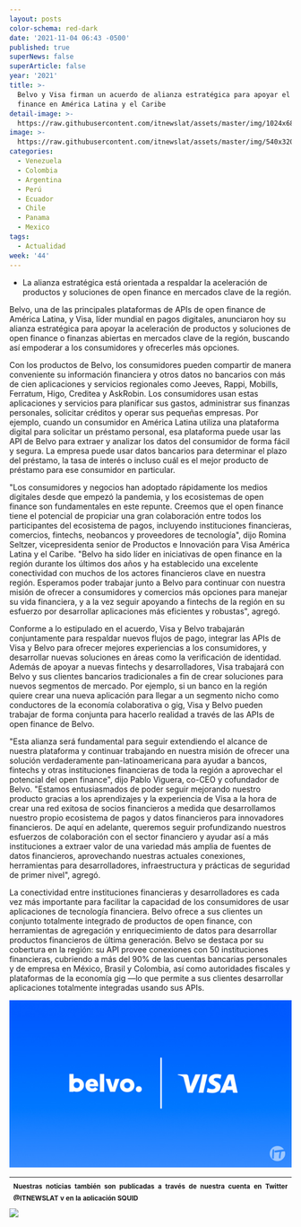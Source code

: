 ```yaml
---
layout: posts
color-schema: red-dark
date: '2021-11-04 06:43 -0500'
published: true
superNews: false
superArticle: false
year: '2021'
title: >-
  Belvo y Visa firman un acuerdo de alianza estratégica para apoyar el open
  finance en América Latina y el Caribe
detail-image: >-
  https://raw.githubusercontent.com/itnewslat/assets/master/img/1024x680/belvo-y-visa-g.jpg
image: >-
  https://raw.githubusercontent.com/itnewslat/assets/master/img/540x320/belvo-y-visa-p.jpg
categories:
  - Venezuela
  - Colombia
  - Argentina
  - Perú
  - Ecuador
  - Chile
  - Panama
  - Mexico
tags:
  - Actualidad
week: '44'
---
```

- La alianza estratégica está orientada a respaldar la aceleración de productos y soluciones de open finance en mercados clave de la región.

Belvo, una de las principales plataformas de APIs de open finance de América Latina, y Visa, líder mundial en pagos digitales, anunciaron hoy su alianza estratégica para apoyar la aceleración de productos y soluciones de open finance o finanzas abiertas en mercados clave de la región, buscando así empoderar a los consumidores y ofrecerles más opciones.
 
Con los productos de Belvo, los consumidores pueden compartir de manera conveniente su información financiera y otros datos no bancarios con más de cien aplicaciones y servicios regionales como Jeeves, Rappi, Mobills, Ferratum, Higo, Creditea y AskRobin. Los consumidores usan estas aplicaciones y servicios para planificar sus gastos, administrar sus finanzas personales, solicitar créditos y operar sus pequeñas empresas. Por ejemplo, cuando un consumidor en América Latina utiliza una plataforma digital para solicitar un préstamo personal, esa plataforma puede usar las API de Belvo para extraer y analizar los datos del consumidor de forma fácil y segura. La empresa puede usar datos bancarios para determinar el plazo del préstamo, la tasa de interés o incluso cuál es el mejor producto de préstamo para ese consumidor en particular.
 
"Los consumidores y negocios han adoptado rápidamente los medios digitales desde que empezó la pandemia, y los ecosistemas de open finance son fundamentales en este repunte. Creemos que el open finance tiene el potencial de propiciar una gran colaboración entre todos los participantes del ecosistema de pagos, incluyendo instituciones financieras, comercios, fintechs, neobancos y proveedores de tecnología", dijo Romina Seltzer, vicepresidenta senior de Productos e Innovación para Visa América Latina y el Caribe. "Belvo ha sido líder en iniciativas de open finance en la región durante los últimos dos años y ha establecido una excelente conectividad con muchos de los actores financieros clave en nuestra región. Esperamos poder trabajar junto a Belvo para continuar con nuestra misión de ofrecer a consumidores y comercios más opciones para manejar su vida financiera, y a la vez seguir apoyando a fintechs de la región en su esfuerzo por desarrollar aplicaciones más eficientes y robustas", agregó.
 
Conforme a lo estipulado en el acuerdo, Visa y Belvo trabajarán conjuntamente para respaldar nuevos flujos de pago, integrar las APIs de Visa y Belvo para ofrecer mejores experiencias a los consumidores, y desarrollar nuevas soluciones en áreas como la verificación de identidad. Además de apoyar a nuevas fintechs y desarrolladores, Visa trabajará con Belvo y sus clientes bancarios tradicionales a fin de crear soluciones para nuevos segmentos de mercado. Por ejemplo, si un banco en la región quiere crear una nueva aplicación para llegar a un segmento nicho como conductores de la economía colaborativa o gig, Visa y Belvo pueden trabajar de forma conjunta para hacerlo realidad a través de las APIs de open finance de Belvo.
 
"Esta alianza será fundamental para seguir extendiendo el alcance de nuestra plataforma y continuar trabajando en nuestra misión de ofrecer una solución verdaderamente pan-latinoamericana para ayudar a bancos, fintechs y otras instituciones financieras de toda la región a aprovechar el potencial del open finance", dijo Pablo Viguera, co-CEO y cofundador de Belvo. "Estamos entusiasmados de poder seguir mejorando nuestro producto gracias a los aprendizajes y la experiencia de Visa a la hora de crear una red exitosa de socios financieros a medida que desarrollamos nuestro propio ecosistema de pagos y datos financieros para innovadores financieros. De aquí en adelante, queremos seguir profundizando nuestros esfuerzos de colaboración con el sector financiero y ayudar así a más instituciones a extraer valor de una variedad más amplia de fuentes de datos financieros, aprovechando nuestras actuales conexiones, herramientas para desarrolladores, infraestructura y prácticas de seguridad de primer nivel", agregó.
 
La conectividad entre instituciones financieras y desarrolladores es cada vez más importante para facilitar la capacidad de los consumidores de usar aplicaciones de tecnología financiera. Belvo ofrece a sus clientes un conjunto totalmente integrado de productos de open finance, con herramientas de agregación y enriquecimiento de datos para desarrollar productos financieros de última generación. Belvo se destaca por su cobertura en la región: su API provee conexiones con 50 instituciones financieras, cubriendo a más del 90% de las cuentas bancarias personales y de empresa en México, Brasil y Colombia, así como autoridades fiscales y plataformas de la economía gig —lo que permite a sus clientes desarrollar aplicaciones totalmente integradas usando sus APIs.

![](https://raw.githubusercontent.com/itnewslat/assets/master/img/540x320/belvo-y-visa-p.jpg)

<table style="height: 42px;" width="569">
<tbody>
<tr>
<td style="text-align: justify;"><sub><strong>Nuestras noticias también son publicadas a través de nuestra cuenta en Twitter <a href="https://twitter.com/itnewslat?lang=es">@ITNEWSLAT</a> y en la aplicación <a href="https://squidapp.co/en/">SQUID</a></strong></sub></td>
</tr>
</tbody>
</table>

<img src="https://tracker.metricool.com/c3po.jpg?hash=56f88a41e39ab42c063cc51676587a04"/>